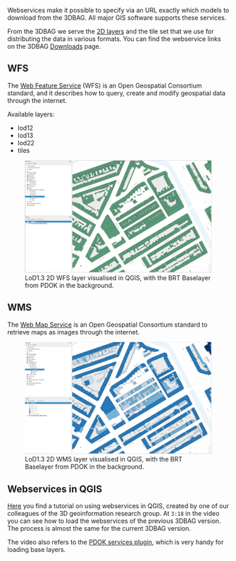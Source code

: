 Webservices make it possible to specify via an URL exactly which models to download from the 3DBAG. All major GIS software supports these services.

From the 3DBAG we serve the [2D layers](../schema/layers.md#data-layers) and the tile set that we use for distributing the data in various formats. You can find the webservice links on the 3DBAG [Downloads](https://3dbag.nl/en/download) page.

## WFS

The [Web Feature Service](https://www.ogc.org/standards/wfs) (WFS) is an Open Geospatial Consortium standard, and it describes how to query, create and modify geospatial data through the internet.

Available layers:

- lod12
- lod13
- lod22
- tiles

<figure>
  <a href="../../../images_common/wfs.png">
    <img src="../../../images_common/wfs.png" width="600" />
  </a>
  <figcaption>LoD1.3 2D WFS layer visualised in QGIS, with the BRT Baselayer from PDOK in the background.</figcaption>
</figure>

## WMS

The [Web Map Service](https://www.ogc.org/standards/wms) is an Open Geospatial Consortium standard to retrieve maps as images through the internet.

<figure>
  <a href="../../../images_common/wms.png">
    <img src="../../../images_common/wms.png" width="600" />
  </a>
  <figcaption>LoD1.3 2D WMS layer visualised in QGIS, with the BRT Baselayer from PDOK in the background.</figcaption>
</figure>

## Webservices in QGIS

[Here](https://www.youtube.com/watch?v=dWTGOm3Emw4&list=PL4POqt8zsiXFJEEF88f6uAnfuOQSAoG6l) you find a tutorial on using webservices in QGIS, created by one of our colleagues of the 3D geoinformation research group. At `3:18` in the video you can see how to load the webservices of the previous 3DBAG version. The process is almost the same for the current 3DBAG version.

The video also refers to the [PDOK services plugin](https://plugins.qgis.org/plugins/pdokservicesplugin/), which is very handy for loading base layers.
